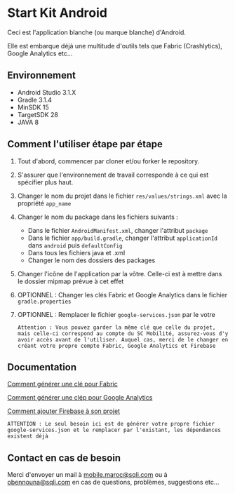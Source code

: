 # Start Kit Android

Ceci est l'application blanche (ou marque blanche) d'Android.

Elle est embarque déjà une multitude d'outils tels que Fabric (Crashlytics), Google Analytics etc...

## Environnement

- Android Studio 3.1.X
- Gradle 3.1.4
- MinSDK 15
- TargetSDK 28
- JAVA 8

## Comment l'utiliser étape par étape

1. Tout d'abord, commencer par cloner et/ou forker le repository.
2. S'assurer que l'environnement de travail corresponde à ce qui est spécifier plus haut.
3. Changer le nom du projet dans le fichier `res/values/strings.xml` avec la propriété `app_name`
4. Changer le nom du package dans les fichiers suivants :
    - Dans le fichier `AndroidManifest.xml`, changer l'attribut `package`
    - Dans le fichier `app/build.gradle`, changer l'attribut `applicationId` dans `android` puis `defaultConfig`
    - Dans tous les fichiers java et .xml 
    - Changer le nom des dossiers des packages
5. Changer l'icône de l'application par la vôtre. Celle-ci est à mettre dans le dossier mipmap prévue à cet effet
6. OPTIONNEL : Changer les clés Fabric et Google Analytics dans le fichier `gradle.properties`
7. OPTIONNEL : Remplacer le fichier `google-services.json` par le votre
    
    `Attention : Vous pouvez garder la même clé que celle du projet, mais celle-ci correspond au compte du SC Mobilité, assurez-vous d'y avoir accès avant de l'utiliser. Auquel cas, merci de le changer en créant votre propre compte Fabric, Google Analytics et Firebase`

## Documentation
[Comment générer une clé pour Fabric](https://docs.fabric.io/android/fabric/settings/api-keys.html)

[Comment générer une clép pour Google Analytics](https://support.google.com/analytics/answer/2587086?hl=fr)

[Comment ajouter Firebase à son projet](https://firebase.google.com/docs/android/setup)

`ATTENTION : Le seul besoin ici est de générer votre propre fichier google-services.json et le remplacer par l'existant, les dépendances existent déjà`

## Contact en cas de besoin

Merci d'envoyer un mail à [mobile.maroc@sqli.com](mailto:mobile.maroc@sqli.com) ou à [obennouna@sqli.com](mailto:obennouna@sqli.com) en cas de questions, problèmes, suggestions etc...